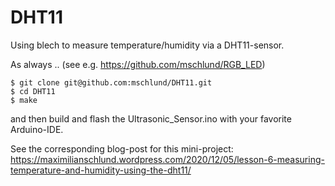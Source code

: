 # DHT11
Using blech to measure temperature/humidity via a DHT11-sensor.

As always .. (see e.g. https://github.com/mschlund/RGB_LED)

```
$ git clone git@github.com:mschlund/DHT11.git
$ cd DHT11
$ make
```

and then build and flash the Ultrasonic_Sensor.ino with your favorite Arduino-IDE.

See the corresponding blog-post for this mini-project:
https://maximilianschlund.wordpress.com/2020/12/05/lesson-6-measuring-temperature-and-humidity-using-the-dht11/
